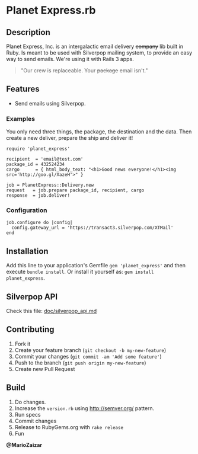 Planet Express.rb
=================

Description
-----------

Planet Express, Inc. is an intergalactic email delivery <strike>company</strike>
lib built in Ruby. Is meant to be used with Silverpop mailing system, to provide
an easy way to send emails. We're using it with Rails 3 apps.

> "Our crew is replaceable. Your <strike>package</strike> email isn't."

Features
--------

- Send emails using Silverpop.

### Examples

You only need three things, the package, the destination and the data.
Then create a new deliver, prepare the ship and deliver it!

```
require 'planet_express'

recipient  = 'email@test.com'
package_id = 432524234
cargo      = { html_body_text: "<h1>Good news everyone!</h1><img src='http://goo.gl/XazeH'>" }

job = PlanetExpress::Delivery.new
request   = job.prepare package_id, recipient, cargo
response  = job.deliver!
```

### Configuration

```
job.configure do |config|
  config.gateway_url = 'https://transact3.silverpop.com/XTMail'
end
```

Installation
------------

Add this line to your application's Gemfile `gem 'planet_express'` and then
execute `bundle install`. Or install it yourself as: `gem install planet_express`.

Silverpop API
-------------

Check this file: [doc/silverpop_api.md](./doc/silverpop_api.md)

Contributing
------------

1. Fork it
2. Create your feature branch (`git checkout -b my-new-feature`)
3. Commit your changes (`git commit -am 'Add some feature'`)
4. Push to the branch (`git push origin my-new-feature`)
5. Create new Pull Request

Build
-----

1. Do changes.
2. Increase the `version.rb` using <http://semver.org/> pattern.
3. Run specs
4. Commit changes
5. Release to RubyGems.org with `rake release`
6. Fun

**@MarioZaizar**

